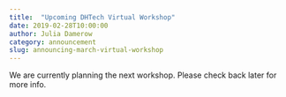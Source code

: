```yaml
---
title:  "Upcoming DHTech Virtual Workshop"
date: 2019-02-28T10:00:00
author: Julia Damerow
category: announcement
slug: announcing-march-virtual-workshop
---
```


We are currently planning the next workshop. Please check back later for more info.
